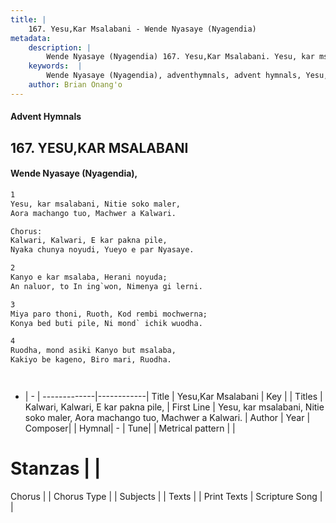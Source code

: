 ```yaml
---
title: |
    167. Yesu,Kar Msalabani - Wende Nyasaye (Nyagendia)
metadata:
    description: |
        Wende Nyasaye (Nyagendia) 167. Yesu,Kar Msalabani. Yesu, kar msalabani, Nitie soko maler,  Aora machango tuo, Machwer a Kalwari.  Chorus: Kalwari, Kalwari, E kar pakna pile,  Nyaka chunya noyudi, Yueyo e par Nyasaye.  
    keywords:  |
        Wende Nyasaye (Nyagendia), adventhymnals, advent hymnals, Yesu,Kar Msalabani, Yesu, kar msalabani, Nitie soko maler,  Aora machango tuo, Machwer a Kalwari.. Kalwari, Kalwari, E kar pakna pile, 
    author: Brian Onang'o
---
```


#### Advent Hymnals
## 167. YESU,KAR MSALABANI
####  Wende Nyasaye (Nyagendia),

```txt
1
Yesu, kar msalabani, Nitie soko maler, 
Aora machango tuo, Machwer a Kalwari.

Chorus:
Kalwari, Kalwari, E kar pakna pile, 
Nyaka chunya noyudi, Yueyo e par Nyasaye.

2
Kanyo e kar msalaba, Herani noyuda; 
An naluor, to In ing`won, Nimenya gi lerni.

3
Miya paro thoni, Ruoth, Kod rembi mochwerna; 
Konya bed buti pile, Ni mond` ichik wuodha.

4
Ruodha, mond asiki Kanyo but msalaba, 
Kakiyo be kageno, Biro mari, Ruodha.




```

- |   -  |
-------------|------------|
Title | Yesu,Kar Msalabani |
Key |  |
Titles | Kalwari, Kalwari, E kar pakna pile,  |
First Line | Yesu, kar msalabani, Nitie soko maler,  Aora machango tuo, Machwer a Kalwari. |
Author | 
Year | 
Composer| |
Hymnal|  - |
Tune|  |
Metrical pattern | |
# Stanzas |  |
Chorus |  |
Chorus Type |  |
Subjects | |
Texts |  |
Print Texts | 
Scripture Song |  |
    

